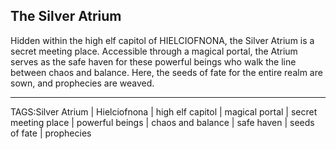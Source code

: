 ## The Silver Atrium

Hidden within the high elf capitol of HIELCIOFNONA, the Silver Atrium is a secret meeting place. Accessible through a magical portal, the Atrium serves as the safe haven for these powerful beings who walk the line between chaos and balance. Here, the seeds of fate for the entire realm are sown, and prophecies are weaved.


---

TAGS:Silver Atrium | Hielciofnona | high elf capitol | magical portal | secret meeting place | powerful beings | chaos and balance | safe haven | seeds of fate | prophecies

